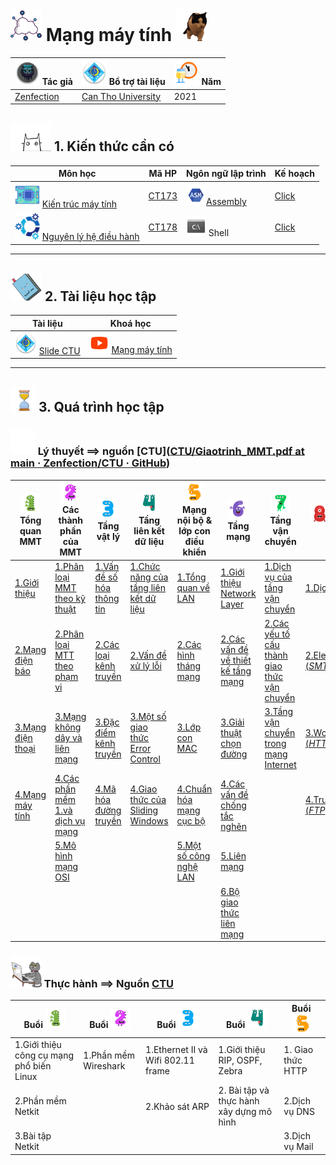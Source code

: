 # ![15-22-08-48-Network.png](https://raw.githubusercontent.com/Zenfection/Image/master/2021/06/16-21-13-31-15-22-08-48-Network.png) Mạng máy tính <img src="https://raw.githubusercontent.com/Zenfection/Image/master/2021/06/16-14-56-59-08-15-27-06-cat_ready.gif" title="" alt="08-15-27-06-cat_ready.gif" width="50">

| <img src="https://raw.githubusercontent.com/Zenfection/Image/master/2021/03/20-14-36-27-logo%20cat.png" title="" alt="logo cat.png" width="40"> Tác giả | <img src="https://raw.githubusercontent.com/Zenfection/Image/master/2021/03/20-14-38-42-logo-ctu.png" title="" alt="logo-ctu.png" width="40"> Bổ trợ tài liệu | <img src="https://raw.githubusercontent.com/Zenfection/Image/master/2021/03/20-13-59-20-icons8-new_year's_eve.png" title="" alt="icons8-new_year's_eve.png" width="40"> Năm |
| ------------------------------------------------------------------------------------------------------------------------------------------------------- | ------------------------------------------------------------------------------------------------------------------------------------------------------------- | --------------------------------------------------------------------------------------------------------------------------------------------------------------------------- |
| [Zenfection](https://facebook.com/Zenfection)                                                                                                           | [Can Tho University](http://www.cit.ctu.edu.vn/)                                                                                                              | 2021                                                                                                                                                                        |

## <img title="" src="https://raw.githubusercontent.com/Zenfection/Image/master/2021/06/16-15-21-11-tenor.gif" alt="tenor.gif" width="65"> 1. Kiến thức cần có

| Môn học                                                                                                                                                                                                                                                                                 | Mã HP                                                            | Ngôn ngữ lập trình                                                                                                                                                                                                | Kế hoạch                                             |
| --------------------------------------------------------------------------------------------------------------------------------------------------------------------------------------------------------------------------------------------------------------------------------------- | ---------------------------------------------------------------- | ----------------------------------------------------------------------------------------------------------------------------------------------------------------------------------------------------------------- | ---------------------------------------------------- |
| <img src="https://raw.githubusercontent.com/Zenfection/Image/master/2020/12/15-22-09-47-Programmable%20Circuit%20Board.png" title="" alt="Programmable Circuit Boardpng" width="40"> [Kiến trúc máy tính](https://github.com/Zenfection/CTU/tree/main/HocPhan/CT173-Kien_truc_may_tinh) | [CT173](https://elcit.ctu.edu.vn/course/search.php?search=CT173) | <img src="https://raw.githubusercontent.com/Zenfection/Image/master/2021/06/16-19-52-01-assembly.png" title="" alt="assembly.png" width="32">[Assembly](https://www.cs.virginia.edu/~evans/cs216/guides/x86.html) | [Click](http://www.cit.ctu.edu.vn/decuong/CT173.pdf) |
| <img src="https://raw.githubusercontent.com/Zenfection/Image/master/2020/12/15-13-16-57-os.png" title="" alt="" width="40"> [Nguyên lý hệ điều hành](https://github.com/Zenfection/CTU/tree/main/HocPhan/CT178-Nguyen_ly_he_dieu_hanh)                                                  | [CT178](https://elcit.ctu.edu.vn/course/search.php?search=CT178) | ![icons8-command_line.png](https://raw.githubusercontent.com/Zenfection/Image/master/2021/06/16-19-44-38-icons8-command_line.png) Shell                                                                           | [Click](http://www.cit.ctu.edu.vn/decuong/CT178.pdf) |

---

## <img src="https://raw.githubusercontent.com/Zenfection/Image/master/2021/06/16-15-23-13-tenor.gif" title="" alt="tenor.gif" width="50"> 2. Tài liệu học tập

| Tài liệu                                                                                                                                                                                                                                          | Khoá học                                                                                                                                                                                                                                             |
| ------------------------------------------------------------------------------------------------------------------------------------------------------------------------------------------------------------------------------------------------- | ---------------------------------------------------------------------------------------------------------------------------------------------------------------------------------------------------------------------------------------------------- |
| <img src="https://raw.githubusercontent.com/Zenfection/Image/master/2021/03/20-14-38-42-logo-ctu.png" title="" alt="logo-ctu.png" width="35"> [Slide CTU](https://github.com/Zenfection/CTU/raw/main/HocPhan/CT112-Mang_may_tinh/Tailieu/CTU.zip) | ![icons8-youtube_play_button.png](https://raw.githubusercontent.com/Zenfection/Image/master/2021/06/16-15-10-40-icons8-youtube_play_button.png) [Mạng máy tính](https://www.youtube.com/watch?v=S1SvECZtTCA&list=PLAWl4sDZTi7swN1NS7E-4AZIRacmGQDES) |

---

## <img src="https://raw.githubusercontent.com/Zenfection/Image/master/2021/06/16-15-24-10-tenor.gif" title="" alt="tenor.gif" width="40"> 3. Quá trình học tập

### <img src="https://raw.githubusercontent.com/Zenfection/Image/master/2021/07/25-13-02-16-learn.gif" title="" alt="learn.gif" width="40"> Lý thuyết ==> nguồn [CTU]([CTU/Giaotrinh_MMT.pdf at main · Zenfection/CTU · GitHub](https://github.com/Zenfection/CTU/blob/main/HocPhan/CT112-Mang_may_tinh/Tailieu/Giaotrinh_MMT.pdf))

| ![icons8-1_cute.png](https://raw.githubusercontent.com/Zenfection/Image/master/2021/07/25-12-23-23-icons8-1_cute.png)Tổng quan MMT | ![icons8-2_cute.png](https://raw.githubusercontent.com/Zenfection/Image/master/2021/07/25-12-23-30-icons8-2_cute.png)Các thành phần của MMT | ![icons8-3_cute.png](https://raw.githubusercontent.com/Zenfection/Image/master/2021/07/25-12-23-37-icons8-3_cute.png)Tầng vật lý | ![icons8-4_cute.png](https://raw.githubusercontent.com/Zenfection/Image/master/2021/07/25-12-23-44-icons8-4_cute.png)Tầng liên kết dữ liệu | ![icons8-5_cute.png](https://raw.githubusercontent.com/Zenfection/Image/master/2021/07/25-12-23-48-icons8-5_cute.png)Mạng nội bộ & lớp con điều khiển | ![icons8-6_cute.png](https://raw.githubusercontent.com/Zenfection/Image/master/2021/07/25-12-23-52-icons8-6_cute.png)Tầng mạng      | ![icons8-7_cute.png](https://raw.githubusercontent.com/Zenfection/Image/master/2021/07/25-12-23-59-icons8-7_cute.png)Tầng vận chuyển         | ![icons8-8_cute.png](https://raw.githubusercontent.com/Zenfection/Image/master/2021/07/25-12-24-04-icons8-8_cute.png)Các ứng dụng mạng   |
| ---------------------------------------------------------------------------------------------------------------------------------- | ------------------------------------------------------------------------------------------------------------------------------------------- | -------------------------------------------------------------------------------------------------------------------------------- | ------------------------------------------------------------------------------------------------------------------------------------------ | ----------------------------------------------------------------------------------------------------------------------------------------------------- | ----------------------------------------------------------------------------------------------------------------------------------- | -------------------------------------------------------------------------------------------------------------------------------------------- | ---------------------------------------------------------------------------------------------------------------------------------------- |
| [1.Giới thiệu](https://github.com/Zenfection/CTU/blob/main/HocPhan/CT112-Mang_may_tinh/Tailieu/Chapter1/1.md)                      | [1.Phân loại MMT theo kỹ thuật](https://github.com/Zenfection/CTU/blob/main/HocPhan/CT112-Mang_may_tinh/Tailieu/Chapter2/1.md)              | [1.Vấn đề số hóa thông tin](https://github.com/Zenfection/CTU/blob/main/HocPhan/CT112-Mang_may_tinh/Tailieu/Chapter3/1.md)       | [1.Chức năng của tầng liên kết dữ liệu](https://github.com/Zenfection/CTU/blob/main/HocPhan/CT112-Mang_may_tinh/Tailieu/Chapter4/1.md)     | [1.Tổng quan về LAN](https://github.com/Zenfection/CTU/blob/main/HocPhan/CT112-Mang_may_tinh/Tailieu/Chapter5/1.md)                                   | [1.Giới thiệu Network Layer](https://github.com/Zenfection/CTU/blob/main/HocPhan/CT112-Mang_may_tinh/Tailieu/Chapter6/1.md)         | [1.Dịch vụ của tầng vận chuyển](https://github.com/Zenfection/CTU/blob/main/HocPhan/CT112-Mang_may_tinh/Tailieu/Chapter7/1.md)               | [1.Dịch vụ DNS](https://github.com/Zenfection/CTU/blob/main/HocPhan/CT112-Mang_may_tinh/Tailieu/Chapter8/1.md)                           |
| [2.Mạng điện báo](https://github.com/Zenfection/CTU/blob/main/HocPhan/CT112-Mang_may_tinh/Tailieu/Chapter1/2.md)                   | [2.Phân loại MTT theo phạm vi](https://github.com/Zenfection/CTU/blob/main/HocPhan/CT112-Mang_may_tinh/Tailieu/Chapter2/2.md)               | [2.Các loại kênh truyền](https://github.com/Zenfection/CTU/blob/main/HocPhan/CT112-Mang_may_tinh/Tailieu/Chapter3/2.md)          | [2.Vấn đề xử lý lỗi](https://github.com/Zenfection/CTU/blob/main/HocPhan/CT112-Mang_may_tinh/Tailieu/Chapter4/2.md)                        | [2.Các hình tháng mạng](https://github.com/Zenfection/CTU/blob/main/HocPhan/CT112-Mang_may_tinh/Tailieu/Chapter5/2.md)                                | [2.Các vấn đề về thiết kế tầng mạng](https://github.com/Zenfection/CTU/blob/main/HocPhan/CT112-Mang_may_tinh/Tailieu/Chapter6/2.md) | [2.Các yếu tố cấu thành giao thức vận chuyển](https://github.com/Zenfection/CTU/blob/main/HocPhan/CT112-Mang_may_tinh/Tailieu/Chapter7/2.md) | [2.Electronic Mail (*SMTP,MINE,POP3...*)](https://github.com/Zenfection/CTU/blob/main/HocPhan/CT112-Mang_may_tinh/Tailieu/Chapter8/2.md) |
| [3.Mạng điện thoại](https://github.com/Zenfection/CTU/blob/main/HocPhan/CT112-Mang_may_tinh/Tailieu/Chapter1/3.md)                 | [3.Mạng không dây và liên mạng](https://github.com/Zenfection/CTU/blob/main/HocPhan/CT112-Mang_may_tinh/Tailieu/Chapter2/3.md)              | [3.Đặc điểm kênh truyền](https://github.com/Zenfection/CTU/blob/main/HocPhan/CT112-Mang_may_tinh/Tailieu/Chapter3/3.md)          | [3.Một số giao thức Error Control](https://github.com/Zenfection/CTU/blob/main/HocPhan/CT112-Mang_may_tinh/Tailieu/Chapter4/3.md)          | [3.Lớp con MAC](https://github.com/Zenfection/CTU/blob/main/HocPhan/CT112-Mang_may_tinh/Tailieu/Chapter5/3.md)                                        | [3.Giải thuật chọn đường](https://github.com/Zenfection/CTU/blob/main/HocPhan/CT112-Mang_may_tinh/Tailieu/Chapter6/3.md)            | [3.Tầng vận chuyển trong mạng Internet](https://github.com/Zenfection/CTU/blob/main/HocPhan/CT112-Mang_may_tinh/Tailieu/Chapter7/3.md)       | [3.World Wide Web (*HTTP*)](https://github.com/Zenfection/CTU/blob/main/HocPhan/CT112-Mang_may_tinh/Tailieu/Chapter8/3.md)               |
| [4.Mạng máy tính](https://github.com/Zenfection/CTU/blob/main/HocPhan/CT112-Mang_may_tinh/Tailieu/Chapter1/4.md)                   | [4.Các phần mềm 1.và dịch vụ mạng](https://github.com/Zenfection/CTU/blob/main/HocPhan/CT112-Mang_may_tinh/Tailieu/Chapter2/4.md)           | [4.Mã hóa đường truyền](https://github.com/Zenfection/CTU/blob/main/HocPhan/CT112-Mang_may_tinh/Tailieu/Chapter3/4.md)           | [4.Giao thức của Sliding Windows](https://github.com/Zenfection/CTU/blob/main/HocPhan/CT112-Mang_may_tinh/Tailieu/Chapter4/4.md)           | [4.Chuẩn hóa mạng cục bộ](https://github.com/Zenfection/CTU/blob/main/HocPhan/CT112-Mang_may_tinh/Tailieu/Chapter5/4.md)                              | [4.Các vấn đề chống tắc nghẽn](https://github.com/Zenfection/CTU/blob/main/HocPhan/CT112-Mang_may_tinh/Tailieu/Chapter6/4.md)       |                                                                                                                                              | [4.Truyền tập tin (*FTP*)](https://github.com/Zenfection/CTU/blob/main/HocPhan/CT112-Mang_may_tinh/Tailieu/Chapter8/5.md)                |
|                                                                                                                                    | [5.Mô hình mạng OSI](https://github.com/Zenfection/CTU/blob/main/HocPhan/CT112-Mang_may_tinh/Tailieu/Chapter2/5.md)                         |                                                                                                                                  |                                                                                                                                            | [5.Một số công nghệ LAN](https://github.com/Zenfection/CTU/blob/main/HocPhan/CT112-Mang_may_tinh/Tailieu/Chapter5/5.md)                               | [5.Liên mạng](https://github.com/Zenfection/CTU/blob/main/HocPhan/CT112-Mang_may_tinh/Tailieu/Chapter6/5.md)                        |                                                                                                                                              |                                                                                                                                          |
|                                                                                                                                    |                                                                                                                                             |                                                                                                                                  |                                                                                                                                            |                                                                                                                                                       | [6.Bộ giao thức liên mạng](https://github.com/Zenfection/CTU/blob/main/HocPhan/CT112-Mang_may_tinh/Tailieu/Chapter6/6.md)           |                                                                                                                                              |                                                                                                                                          |

### <img src="https://raw.githubusercontent.com/Zenfection/Image/master/2021/07/25-13-04-55-cat_computer.gif" title="" alt="cat_computer.gif" width="50"> Thực hành ==> Nguồn [CTU](https://github.com/Zenfection/CTU/tree/main/HocPhan/CT112-Mang_may_tinh/Thuchanh)

| Buổi ![icons8-1_cute.png](https://raw.githubusercontent.com/Zenfection/Image/master/2021/07/25-12-23-23-icons8-1_cute.png) | Buổi ![icons8-2_cute.png](https://raw.githubusercontent.com/Zenfection/Image/master/2021/07/25-12-23-30-icons8-2_cute.png) | Buổi ![icons8-3_cute.png](https://raw.githubusercontent.com/Zenfection/Image/master/2021/07/25-12-23-37-icons8-3_cute.png) | Buổi ![icons8-4_cute.png](https://raw.githubusercontent.com/Zenfection/Image/master/2021/07/25-12-23-44-icons8-4_cute.png) | Buổi ![icons8-5_cute.png](https://raw.githubusercontent.com/Zenfection/Image/master/2021/07/25-12-23-48-icons8-5_cute.png) |
| -------------------------------------------------------------------------------------------------------------------------- | -------------------------------------------------------------------------------------------------------------------------- | -------------------------------------------------------------------------------------------------------------------------- | -------------------------------------------------------------------------------------------------------------------------- | -------------------------------------------------------------------------------------------------------------------------- |
| 1.Giới thiệu công cụ mạng phổ biến Linux                                                                                   | 1.Phần mềm Wireshark                                                                                                       | 1.Ethernet II và Wifi 802.11 frame                                                                                         | 1.Giới thiệu RIP, OSPF, Zebra                                                                                              | 1. Giao thức HTTP                                                                                                          |
| 2.Phần mềm Netkit                                                                                                          |                                                                                                                            | 2.Khảo sát ARP                                                                                                             | 2. Bài tập và thực hành xây dựng mô hình                                                                                   | 2.Dịch vụ DNS                                                                                                              |
| 3.Bài tập Netkit                                                                                                           |                                                                                                                            |                                                                                                                            |                                                                                                                            | 3.Dịch vụ Mail                                                                                                             |
